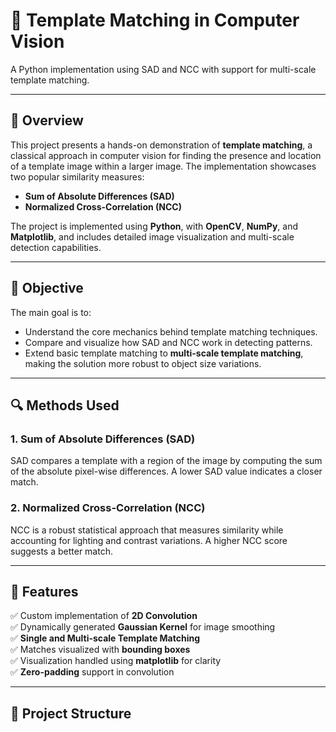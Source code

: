 # 🧠 Template Matching in Computer Vision  
A Python implementation using SAD and NCC with support for multi-scale template matching.

---

## 📌 Overview

This project presents a hands-on demonstration of **template matching**, a classical approach in computer vision for finding the presence and location of a template image within a larger image. The implementation showcases two popular similarity measures:

- **Sum of Absolute Differences (SAD)**
- **Normalized Cross-Correlation (NCC)**

The project is implemented using **Python**, with **OpenCV**, **NumPy**, and **Matplotlib**, and includes detailed image visualization and multi-scale detection capabilities.

---

## 🧪 Objective

The main goal is to:

- Understand the core mechanics behind template matching techniques.  
- Compare and visualize how SAD and NCC work in detecting patterns.  
- Extend basic template matching to **multi-scale template matching**, making the solution more robust to object size variations.

---

## 🔍 Methods Used

### 1. Sum of Absolute Differences (SAD)  
SAD compares a template with a region of the image by computing the sum of the absolute pixel-wise differences. A lower SAD value indicates a closer match.

### 2. Normalized Cross-Correlation (NCC)  
NCC is a robust statistical approach that measures similarity while accounting for lighting and contrast variations. A higher NCC score suggests a better match.

---

## 🔧 Features

✅ Custom implementation of **2D Convolution**  
✅ Dynamically generated **Gaussian Kernel** for image smoothing  
✅ **Single and Multi-scale Template Matching**  
✅ Matches visualized with **bounding boxes**  
✅ Visualization handled using **matplotlib** for clarity  
✅ **Zero-padding** support in convolution  

---

## 📁 Project Structure

